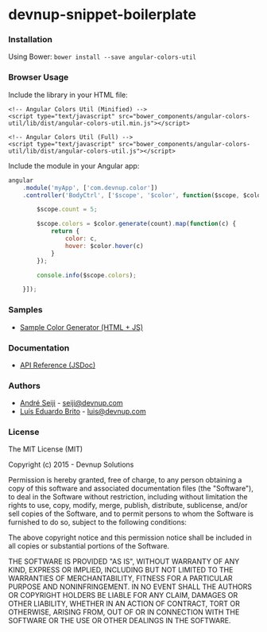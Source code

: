devnup-snippet-boilerplate
==========================

### Installation

Using Bower: ```bower install --save angular-colors-util```

### Browser Usage

Include the library in your HTML file:
```markup
<!-- Angular Colors Util (Minified) -->
<script type="text/javascript" src="bower_components/angular-colors-util/lib/dist/angular-colors-util.min.js"></script>

<!-- Angular Colors Util (Full) -->
<script type="text/javascript" src="bower_components/angular-colors-util/lib/dist/angular-colors-util.js"></script>
```

Include the module in your Angular app:
```javascript
angular
    .module('myApp', ['com.devnup.color'])
    .controller('BodyCtrl', ['$scope', '$color', function($scope, $color) {

        $scope.count = 5;

        $scope.colors = $color.generate(count).map(function(c) {
            return {
                color: c,
                hover: $color.hover(c)
            }
        });

        console.info($scope.colors);

    }]);

```

### Samples

- [Sample Color Generator (HTML + JS)](http://angular-colors-util.snippets.devnup.com)

### Documentation

- [API Reference (JSDoc)](http://angular-colors-util.snippets.devnup.com/docs)

### Authors
- [André Seiji](https://github.com/seijitamanaha) - [seiji@devnup.com](mailto:seiji@devnup.com)
- [Luís Eduardo Brito](https://github.com/luiseduardobrito) - [luis@devnup.com](mailto:luis@devnup.com)

### License

The MIT License (MIT)

Copyright (c) 2015 - Devnup Solutions

Permission is hereby granted, free of charge, to any person obtaining a copy
of this software and associated documentation files (the "Software"), to deal
in the Software without restriction, including without limitation the rights
to use, copy, modify, merge, publish, distribute, sublicense, and/or sell
copies of the Software, and to permit persons to whom the Software is
furnished to do so, subject to the following conditions:

The above copyright notice and this permission notice shall be included in
all copies or substantial portions of the Software.

THE SOFTWARE IS PROVIDED "AS IS", WITHOUT WARRANTY OF ANY KIND, EXPRESS OR
IMPLIED, INCLUDING BUT NOT LIMITED TO THE WARRANTIES OF MERCHANTABILITY,
FITNESS FOR A PARTICULAR PURPOSE AND NONINFRINGEMENT. IN NO EVENT SHALL THE
AUTHORS OR COPYRIGHT HOLDERS BE LIABLE FOR ANY CLAIM, DAMAGES OR OTHER
LIABILITY, WHETHER IN AN ACTION OF CONTRACT, TORT OR OTHERWISE, ARISING FROM,
OUT OF OR IN CONNECTION WITH THE SOFTWARE OR THE USE OR OTHER DEALINGS IN
THE SOFTWARE.